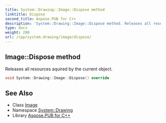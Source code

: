 ```yaml
---
title: System::Drawing::Image::Dispose method
linktitle: Dispose
second_title: Aspose.PUB for C++
description: 'System::Drawing::Image::Dispose method. Releases all resources aquired by the current object in C++.'
type: docs
weight: 200
url: /cpp/system.drawing/image/dispose/
---
```

## Image::Dispose method


Releases all resources aquired by the current object.

```cpp
void System::Drawing::Image::Dispose() override
```

## See Also

* Class [Image](../)
* Namespace [System::Drawing](../../)
* Library [Aspose.PUB for C++](../../../)
